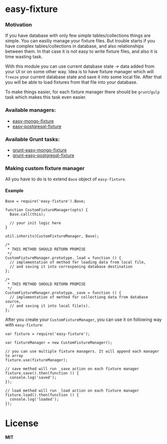 easy-fixture
============

### Motivation

If you have database with only few simple tables/collections things are simple. You can easiliy manage your fixture files. But trouble starts if you have complex tables/collections in database, and also relationships between them. In that case it is not easy to write fixture files, and also it is time wasting task.

With this module you can use current database state -> data added from your UI or on some other way.
Idea is to have fixture manager which will `freeze` your current database state and save it into some local file.
After that you will be able to load fixtures from that file into your database.

To make things easier, for each fixture manager there should be `grunt`/`gulp` task which makes this task even easier.

### Available managers:
- [easy-mongo-fixture](https://github.com/ivpusic/easy-mongo-fixture)
- [easy-postgresql-fixture](https://github.com/ivpusic/easy-postgresql-fixture)

### Available Grunt tasks:
- [grunt-easy-mongo-fixture](https://github.com/ivpusic/grunt-easy-mongo-fixture)
- [grunt-easy-postgresql-fixture](https://github.com/ivpusic/grunt-easy-postgresql-fixture)

### Making custom fixture manager

All you have to do is to extend `Base` object of `easy-fixture`. 

#### Example
```
Base = require('easy-fixture').Base;

function CustomFixtureManager(opts) {
  Base.call(this);

  // your init logic here
}

util.inherits(CustomFixtureManager, Base);

/*
 * THIS METHOD SHOULD RETURN PROMISE
 */
CustomFixtureManager.prototype._load = function () {
  // implementation of method for loading data from local file, 
  // and saving it into corresponing database destination
};

/*
 * THIS METHOD SHOULD RETURN PROMISE
 */
CustomFixtureManager.prototype._save = function () {
  // implementation of method for collectiong data from database source, 
  // and saving it into local file(s).
};
```

After you create your ``CustomFixtureManager``, you can use it on following way with `easy-fixture`:
```
var fixture = require('easy-fixture');

var fixtureManager = new CustomFixtureManager();

// you can use multiple fixture managers. It will append each manager to array
fixture.use(fixtureManager);

// save method will run _save action on each fixture manager
fixture.save().then(function () {
  console.log('saved');
});

// load method will run _load action on each fixture manager
fixture.load().then(function () {
  console.log('loaded');
});

```

# License
**MIT**
